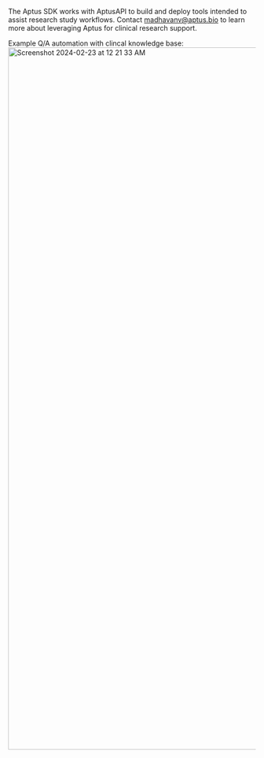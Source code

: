 The Aptus SDK works with AptusAPI to build and deploy tools intended to assist research study workflows. 
Contact madhavanv@aptus.bio to learn more about leveraging Aptus for clinical research support.

Example Q/A automation with clincal knowledge base:
<img width="1429" alt="Screenshot 2024-02-23 at 12 21 33 AM" src="https://github.com/venkateshms/Aptus/assets/68876092/dada363c-9c6b-4a7f-8aee-b6dadcdeafd6">
